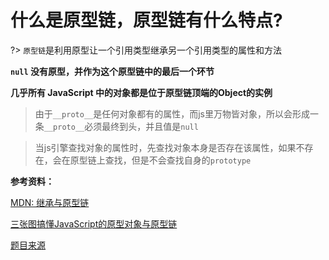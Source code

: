 # 什么是原型链，原型链有什么特点?

?> `原型链`是利用原型让一个引用类型继承另一个引用类型的属性和方法

**`null` 没有原型，并作为这个原型链中的最后一个环节**

**几乎所有 JavaScript 中的对象都是位于原型链顶端的Object的实例**

> 由于`__proto__`是任何对象都有的属性，而js里万物皆对象，所以会形成一条`__proto__`必须最终到头，并且值是`null`

> 当js引擎查找对象的属性时，先查找对象本身是否存在该属性，如果不存在，会在原型链上查找，但是不会查找自身的`prototype`

**参考资料：**

[MDN: 继承与原型链](https://developer.mozilla.org/zh-CN/docs/Web/JavaScript/Inheritance_and_the_prototype_chain)

[三张图搞懂JavaScript的原型对象与原型链](https://www.cnblogs.com/shuiyi/p/5305435.html)

[题目来源](https://www.nowcoder.com/questionTerminal/dafdf862d4614009a9eab014a157dd83)
